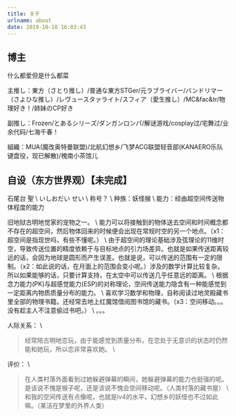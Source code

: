 ```yaml
---
title: 关于
urlname: about
date: 2019-10-10 16:03:43
---
```



博主
-----
什么都爱但是什么都菜

主推し：東方（さとり推し）/普通な東方STGer/元ラブライバー/バンドリマー（さよひな推し）/レヴュースタァライト/スフィア（愛生推し）/MC&fac&tr/物理好き！/姉妹のCP好き

副推し：Frozen/とあるシリーズ/ダンガンロンパ/解谜游戏/cosplay过/宅舞过/业余代码/七海千春！

組織：MUA(魔改奥特曼联盟)/北航幻想乡/飞梦ACG联盟轻音部(KANAERO乐队键盘役，现已解散)/<!-- 雾色妖精花园/ -->槐南小茶馆儿

自设（东方世界观）【未完成】
----
石尾台 聖 \\
いしおだい せい \\
称号？ \\
种族：妖怪猴 \\
能力：经由超空间传送物体程度的能力

旧地狱古明地觉家的宠物之一。 \\
能力可以将接触到的物体送去空间和时间概念都不存在的超空间，然后物体回来的时候便会出现在常规时空的另一个地点。（x1：超空间是指现世吗，有些不懂呢。） \\
由于超空间的理论基础涉及弦理论的11维时空，导致传送位置的精度依赖于与目标地点的引力场差异。也就是如果传送距离较远的话，会因为地球是圆形而产生误差。也就是说，可以传送的范围有一定的限制。（x2：如此说的话，在月面上的范围会变小呢。）涉及的数学计算比较复杂。所以如果能够的话，只要计算支持，在太空中可以传送几乎任意远的距离。 \\
根据念力能力(PK)与超感觉能力(ESP)的对称理论，空间传送能力隐含有一种能感觉到一定距离内物质质量分布的能力。 \\
喜欢学习数学和物理，自称阅读过地灵殿藏书里全部的物理书籍。还经常去地上红魔馆借阅图书馆的藏书。（x3：空间移动。。。没有趁主人不注意偷过书吧。） \\
。。。

人际关系： \\
> 经常陪古明地恋玩，由于能感觉到质量分布，在恋处于无意识的状态时仍然能和她玩，所以恋非常喜欢她。 \\
> 

评价： \\
> 在人类村落外面看到过她躲避弹幕的瞬间，她躲避弹幕的能力也挺强的呢。是该说不愧是猴子呢，还是该说不愧会空间移动呢。（人类村落的藏书屋） \\
> 和我的空间传送有点像呢，也就是lv4的水平。幻想乡的妖怪也不过如此嘛。（某活在梦里的外界人类）